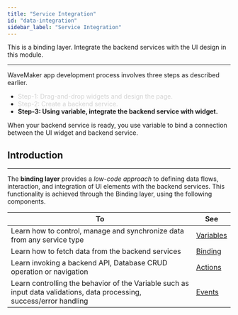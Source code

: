 ```yaml
---
title: "Service Integration"
id: "data-integration"
sidebar_label: "Service Integration"
---
```

This is a binding layer. Integrate the backend services with the UI design in this module.

---
WaveMaker app development process involves three steps as described earlier. 
- <span style="color: #D3D3D3;">Step-1: Drag-and-drop widgets and design the page.</span>
- <span style="color: #D3D3D3;">Step-2: Create a backend service.</span>
- **Step-3: Using variable, integrate the backend service with widget.**

When your backend service is ready, you use variable to bind a connection between the UI widget and backend service. 

## Introduction
---

The **binding layer** provides a _low-code approach_ to defining data flows, interaction, and integration of UI elements with the backend services. This functionality is achieved through the Binding layer, using the following components. 


| To | See |
|---|---|
|Learn how to control, manage and synchronize data from any service type |[Variables](/learn/app-development/variables/variables)|
|Learn how to fetch data from the backend services|[Binding](/learn/app-development/variables/variable-binding)|
|Learn invoking a backend API, Database CRUD operation or navigation |[Actions](/learn/app-development/variables/actions)|
|Learn controlling the behavior of the Variable such as input data validations, data processing, success/error handling|[Events](/learn/app-development/variables/events)|







